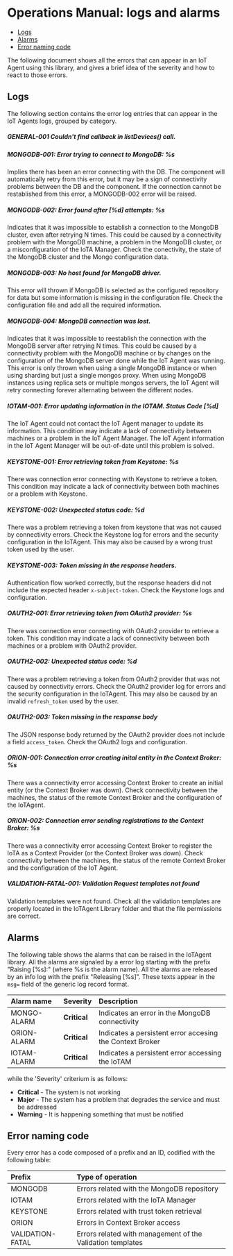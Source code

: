 # Operations Manual: logs and alarms

-   [Logs](#logs)
-   [Alarms](#alarms)
-   [Error naming code](#error-naming-code)

The following document shows all the errors that can appear in an IoT Agent using this library, and gives a brief idea
of the severity and how to react to those errors.

## Logs

The following section contains the error log entries that can appear in the IoT Agents logs, grouped by category.

##### GENERAL-001 Couldn't find callback in listDevices() call.

##### MONGODB-001: Error trying to connect to MongoDB: %s

Implies there has been an error connecting with the DB. The component will automatically retry from this error, but it
may be a sign of connectivity problems between the DB and the component. If the connection cannot be restablished from
this error, a MONGODB-002 error will be raised.

##### MONGODB-002: Error found after [%d] attempts: %s

Indicates that it was impossible to establish a connection to the MongoDB cluster, even after retrying N times. This
could be caused by a connectivity problem with the MongoDB machine, a problem in the MongoDB cluster, or a
misconfiguration of the IoTA Manager. Check the conectivity, the state of the MongoDB cluster and the Mongo
configuration data.

##### MONGODB-003: No host found for MongoDB driver.

This error will thrown if MongoDB is selected as the configured repository for data but some information is missing in
the configuration file. Check the configuration file and add all the required information.

##### MONGODB-004: MongoDB connection was lost.

Indicates that it was impossible to reestablish the connection with the MongoDB server after retrying N times. This
could be caused by a connectivity problem with the MongoDB machine or by changes on the configuration of the MongoDB
server done while the IoT Agent was running. This error is only thrown when using a single MongoDB instance or when
using sharding but just a single mongos proxy. When using MongoDB instances using replica sets or multiple mongos
servers, the IoT Agent will retry connecting forever alternating between the different nodes.

##### IOTAM-001: Error updating information in the IOTAM. Status Code [%d]

The IoT Agent could not contact the IoT Agent manager to update its information. This condition may indicate a lack of
connectivity between machines or a problem in the IoT Agent Manager. The IoT Agent information in the IoT Agent Manager
will be out-of-date until this problem is solved.

##### KEYSTONE-001: Error retrieving token from Keystone: %s

There was connection error connecting with Keystone to retrieve a token. This condition may indicate a lack of
connectivity between both machines or a problem with Keystone.

##### KEYSTONE-002: Unexpected status code: %d

There was a problem retrieving a token from keystone that was not caused by connectivity errors. Check the Keystone log
for errors and the security configuration in the IoTAgent. This may also be caused by a wrong trust token used by the
user.

##### KEYSTONE-003: Token missing in the response headers.

Authentication flow worked correctly, but the response headers did not include the expected header `x-subject-token`.
Check the Keystone logs and configuration.

##### OAUTH2-001: Error retrieving token from OAuth2 provider: %s

There was connection error connecting with OAuth2 provider to retrieve a token. This condition may indicate a lack of
connectivity between both machines or a problem with OAuth2 provider.

##### OAUTH2-002: Unexpected status code: %d

There was a problem retrieving a token from OAuth2 provider that was not caused by connectivity errors. Check the OAuth2
provider log for errors and the security configuration in the IoTAgent. This may also be caused by an invalid
`refresh_token` used by the user.

##### OAUTH2-003: Token missing in the response body

The JSON response body returned by the OAuth2 provider does not include a field `access_token`. Check the OAuth2 logs
and configuration.

##### ORION-001: Connection error creating inital entity in the Context Broker: %s

There was a connectivity error accessing Context Broker to create an initial entity (or the Context Broker was down).
Check connectivity between the machines, the status of the remote Context Broker and the configuration of the IoTAgent.

##### ORION-002: Connection error sending registrations to the Context Broker: %s

There was a connectivity error accessing Context Broker to register the IoTA as a Context Provider (or the Context
Broker was down). Check connectivity between the machines, the status of the remote Context Broker and the configuration
of the IoT Agent.

##### VALIDATION-FATAL-001: Validation Request templates not found

Validation templates were not found. Check all the validation templates are properly located in the IoTAgent Library
folder and that the file permissions are correct.

## Alarms

The following table shows the alarms that can be raised in the IoTAgent library. All the alarms are signaled by a error
log starting with the prefix "Raising [%s]:" (where %s is the alarm name). All the alarms are released by an info log
with the prefix "Releasing [%s]". These texts appear in the `msg=` field of the generic log record format.

| Alarm name  | Severity     | Description                                              |
| :---------- | :----------- | :------------------------------------------------------- |
| MONGO-ALARM | **Critical** | Indicates an error in the MongoDB connectivity           |
| ORION-ALARM | **Critical** | Indicates a persistent error accesing the Context Broker |
| IOTAM-ALARM | **Critical** | Indicates a persistent error accessing the IoTAM         |

while the 'Severity' criterium is as follows:

-   **Critical** - The system is not working
-   **Major** - The system has a problem that degrades the service and must be addressed
-   **Warning** - It is happening something that must be notified

## Error naming code

Every error has a code composed of a prefix and an ID, codified with the following table:

| Prefix           | Type of operation                                          |
| :--------------- | :--------------------------------------------------------- |
| MONGODB          | Errors related with the MongoDB repository                 |
| IOTAM            | Errors related with the IoTA Manager                       |
| KEYSTONE         | Errors related with trust token retrieval                  |
| ORION            | Errors in Context Broker access                            |
| VALIDATION-FATAL | Errors related with management of the Validation templates |
